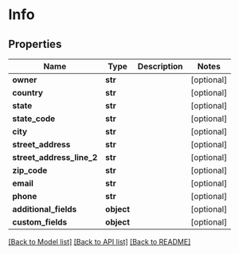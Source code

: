 # Info

## Properties
Name | Type | Description | Notes
------------ | ------------- | ------------- | -------------
**owner** | **str** |  | [optional] 
**country** | **str** |  | [optional] 
**state** | **str** |  | [optional] 
**state_code** | **str** |  | [optional] 
**city** | **str** |  | [optional] 
**street_address** | **str** |  | [optional] 
**street_address_line_2** | **str** |  | [optional] 
**zip_code** | **str** |  | [optional] 
**email** | **str** |  | [optional] 
**phone** | **str** |  | [optional] 
**additional_fields** | **object** |  | [optional] 
**custom_fields** | **object** |  | [optional] 

[[Back to Model list]](../README.md#documentation-for-models) [[Back to API list]](../README.md#documentation-for-api-endpoints) [[Back to README]](../README.md)


